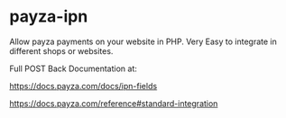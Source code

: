 # payza-ipn

Allow payza payments on your website in PHP. Very Easy to integrate in different shops or websites.

Full POST Back Documentation at:

https://docs.payza.com/docs/ipn-fields

https://docs.payza.com/reference#standard-integration